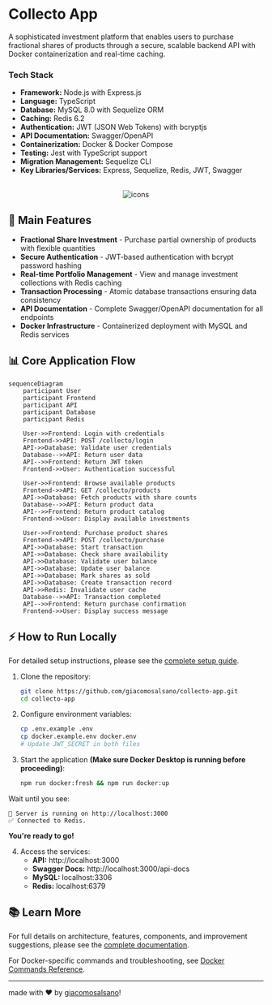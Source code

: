 # Collecto App

A sophisticated investment platform that enables users to purchase fractional shares of products through a secure, scalable backend API with Docker containerization and real-time caching.

### Tech Stack

- **Framework:** Node.js with Express.js
- **Language:** TypeScript
- **Database:** MySQL 8.0 with Sequelize ORM
- **Caching:** Redis 6.2
- **Authentication:** JWT (JSON Web Tokens) with bcryptjs
- **API Documentation:** Swagger/OpenAPI
- **Containerization:** Docker & Docker Compose
- **Testing:** Jest with TypeScript support
- **Migration Management:** Sequelize CLI
- **Key Libraries/Services:** Express, Sequelize, Redis, JWT, Swagger

<div align="center" style="display: inline_block justify-center"><br>
  <img src="https://skillicons.dev/icons?i=typescript,nodejs,mysql,redis,docker,express,jest,sequelize" alt="icons" /> </div>

## 🚀 Main Features

- **Fractional Share Investment** - Purchase partial ownership of products with flexible quantities
- **Secure Authentication** - JWT-based authentication with bcrypt password hashing
- **Real-time Portfolio Management** - View and manage investment collections with Redis caching
- **Transaction Processing** - Atomic database transactions ensuring data consistency
- **API Documentation** - Complete Swagger/OpenAPI documentation for all endpoints
- **Docker Infrastructure** - Containerized deployment with MySQL and Redis services

## 📊 Core Application Flow

```mermaid
sequenceDiagram
    participant User
    participant Frontend
    participant API
    participant Database
    participant Redis

    User->>Frontend: Login with credentials
    Frontend->>API: POST /collecto/login
    API->>Database: Validate user credentials
    Database-->>API: Return user data
    API-->>Frontend: Return JWT token
    Frontend->>User: Authentication successful

    User->>Frontend: Browse available products
    Frontend->>API: GET /collecto/products
    API->>Database: Fetch products with share counts
    Database-->>API: Return product data
    API-->>Frontend: Return product catalog
    Frontend->>User: Display available investments

    User->>Frontend: Purchase product shares
    Frontend->>API: POST /collecto/purchase
    API->>Database: Start transaction
    API->>Database: Check share availability
    API->>Database: Validate user balance
    API->>Database: Update user balance
    API->>Database: Mark shares as sold
    API->>Database: Create transaction record
    API->>Redis: Invalidate user cache
    Database-->>API: Transaction completed
    API-->>Frontend: Return purchase confirmation
    Frontend->>User: Display success message
```

## ⚡ How to Run Locally

For detailed setup instructions, please see the [complete setup guide](./README-Setup.md).

1. Clone the repository:

   ```bash
   git clone https://github.com/giacomosalsano/collecto-app.git
   cd collecto-app
   ```

2. Configure environment variables:

   ```bash
   cp .env.example .env
   cp docker.example.env docker.env
   # Update JWT_SECRET in both files
   ```

3. Start the application **(Make sure Docker Desktop is running before proceeding)**:

   ```bash
   npm run docker:fresh && npm run docker:up
   ```

Wait until you see:

```
🚀 Server is running on http://localhost:3000
✅ Connected to Redis.
```

**You're ready to go!**

4. Access the services:
   - **API:** http://localhost:3000
   - **Swagger Docs:** http://localhost:3000/api-docs
   - **MySQL:** localhost:3306
   - **Redis:** localhost:6379

## 📚 Learn More

For full details on architecture, features, components, and improvement suggestions, please see the [complete documentation](./documentation.md).

For Docker-specific commands and troubleshooting, see [Docker Commands Reference](./README-Docker.md).

---

made with ♥ by [giacomosalsano](https://giacomosalsano.com)!
